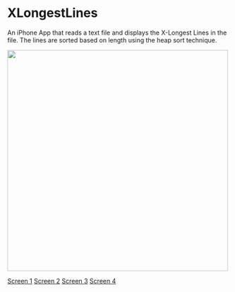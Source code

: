 XLongestLines
=============

An iPhone App that reads a text file and displays the X-Longest Lines in the file. The lines are sorted based on length using the heap sort technique.

<img width=500 src="https://raw.github.com/rohitkharat/XLongestLines/master/screenshots/screen2.png"/>

[Screen 1](screenshots/screen2.png)
[Screen 2](screenshots/screen1.png)
[Screen 3](screenshots/screen3.png)
[Screen 4](screenshots/screen4.png)



